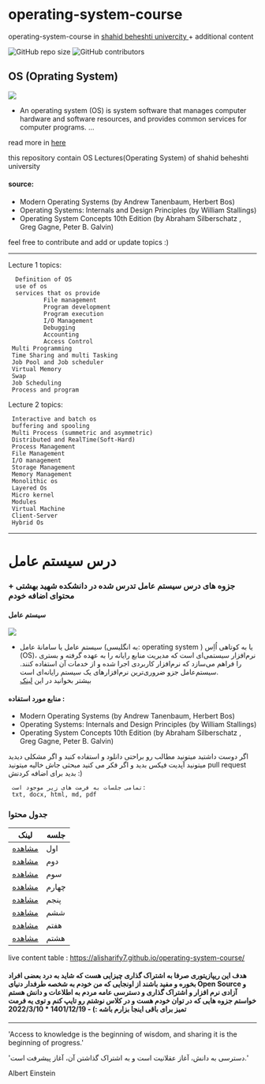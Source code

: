 # operating-system-course
operating-system-course in <a href="https://en.sbu.ac.ir/">shahid beheshti univercity </a>  + additional content

<p>
<img alt="GitHub repo size" src="https://img.shields.io/github/repo-size/alisharify7/operating-system-course">
<img alt="GitHub contributors" src="https://img.shields.io/github/contributors/alisharify7/operating-system-course">
</p>



## OS (Oprating System)
<img src="https://techsevi.com/wp-content/uploads/2021/04/Operating-System-Kya-Hai.jpg">

 - An operating system (OS) is system software that manages computer hardware and software resources, and provides common services for computer programs. ...
 
 
read more in <a href="https://en.wikipedia.org/wiki/Operating_system">here</a>


this repository contain OS Lectures(Operating System) of shahid beheshti university 


#### source:
 - Modern Operating Systems (by Andrew Tanenbaum, Herbert Bos)
 - Operating Systems: Internals and Design Principles (by William Stallings)
 - Operating System Concepts 10th Edition (by Abraham Silberschatz , Greg Gagne, Peter B. Galvin)

feel free to contribute and add or update topics :) 


---
 
 Lecture 1 topics:
 
 
      Definition of OS
      use of os
      services that os provide
              File management
              Program development
              Program execution
              I/O Management 
              Debugging
              Accounting
              Access Control
     Multi Programming
     Time Sharing and multi Tasking
     Job Pool and Job scheduler
     Virtual Memory
     Swap
     Job Scheduling
     Process and program


Lecture 2 topics:

     Interactive and batch os
     buffering and spooling
     Multi Process (summetric and asymmetric) 
     Distributed and RealTime(Soft-Hard)
     Process Management
     File Management 
     I/O management 
     Storage Management
     Memory Management
     Monolithic os
     Layered Os
     Micro kernel
     Modules
     Virtual Machine
     Client-Server
     Hybrid Os

------------

# درس سیستم عامل 

### جزوه های درس سیستم عامل تدرس شده در دانشکده شهید بهشتی + محتوای اضافه خودم 

####  سیستم عامل
<img src="https://techsevi.com/wp-content/uploads/2021/04/Operating-System-Kya-Hai.jpg">

- سیستم عامل یا سامانهٔ عامل (به انگلیسی: operating system ) یا به کوتاهی اُاِس (OS)، نرم‌افزار سیستمی‌ای است که مدیریت منابع رایانه را به عهده گرفته و بستری را فراهم می‌سازد که نرم‌افزار کاربردی اجرا شده و از خدمات آن استفاده کنند. سیستم‌عامل جزو ضروری‌ترین نرم‌افزارهای یک سیستم رایانه‌ای است.  
  بیشتر بخوانید در این <a href="https://fa.wikipedia.org/wiki/%D8%B3%DB%8C%D8%B3%D8%AA%D9%85%E2%80%8C%D8%B9%D8%A7%D9%85%D9%84">لینک</a>
  
  
 
 
 #### منابع مورد استفاده : 
 - Modern Operating Systems (by Andrew Tanenbaum, Herbert Bos)
 - Operating Systems: Internals and Design Principles (by William Stallings)
 - Operating System Concepts 10th Edition  (by Abraham Silberschatz , Greg Gagne, Peter B. Galvin)

 
 
 اگر دوست داشتید  میتونید مطالب رو براحتی دانلود و استفاده کنید و اگر مشکلی دیدید میتونید آپدیت فیکس بدید 
 و اگر فکر می کنید مبحثی جاش خالیه میتونید pull request بدید برای اضافه کردنش :)
 
 
     تمامی جلسات به فرمت های زیر موجود است:
     txt, docx, html, md, pdf
 
 
 
 ### جدول محتوا
| لینک     | جلسه |
| ---      | ---       |
| <a href="https://github.com/alisharify7/operating-system-course/tree/main/Lecture-1">مشاهده<a>  | اول   |
| <a href="https://github.com/alisharify7/operating-system-course/tree/main/Lecture-2">مشاهده<a>  | دوم    |
| <a href="https://github.com/alisharify7/operating-system-course/tree/main/Lecture-3">مشاهده<a>  | سوم    |
| <a href="https://github.com/alisharify7/operating-system-course/tree/main/Lecture-4">مشاهده<a>  | چهارم    |
| <a href="https://github.com/alisharify7/operating-system-course/tree/main/Lecture-5">مشاهده<a>  | پنجم    |
| <a href="https://github.com/alisharify7/operating-system-course/tree/main/Lecture-6">مشاهده<a>  | ششم    |
| <a href="https://github.com/alisharify7/operating-system-course/tree/main/Lecture-7">مشاهده<a>  | هفتم    |
| <a href="https://github.com/alisharify7/operating-system-course/tree/main/Lecture-8">مشاهده<a>  | هشتم    |

 
 

 
 
 live content table : https://alisharify7.github.io/operating-system-course/
 
 
#### هدف این ریپازیتوری صرفا به اشتراک گذاری چیزایی هست که شاید به درد بعضی افراد بخوره و مفید باشند از اونجایی که من خودم به شخصه طرفدار دنیای Open Source و آزادی  نرم افزار و اشتراک گذاری و دسترسی عامه مردم به اطلاعات و دانش هستم خواستم جزوه هایی  که در توان خودم هست و در کلاس نوشتم رو تایپ کنم و توی یه فرمت تمیز برای  باقی اینجا بزارم باشه :) - 1401/12/19 * 2022/3/10

 

 
 -----

 'Access to knowledge is the beginning of wisdom, and sharing it is the beginning of progress.'
 
 'دسترسی به دانش، آغاز عقلانیت است و به اشتراک گذاشتن آن، آغاز پیشرفت است.'
 
 Albert Einstein

